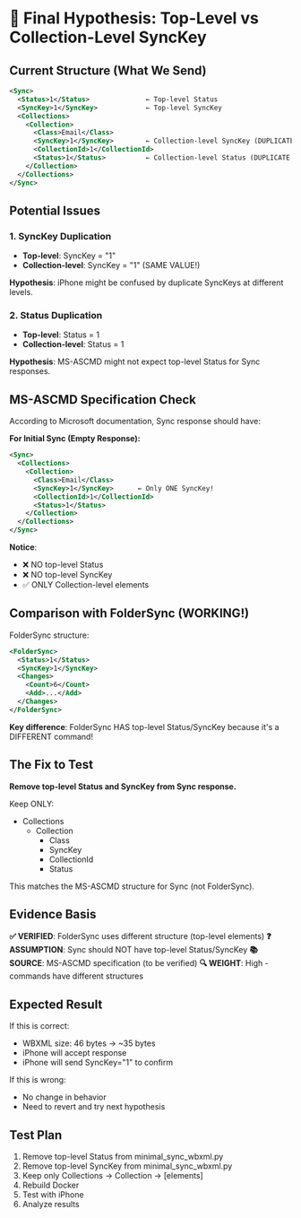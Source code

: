 # 🎯 Final Hypothesis: Top-Level vs Collection-Level SyncKey

## Current Structure (What We Send)

```xml
<Sync>
  <Status>1</Status>              ← Top-level Status
  <SyncKey>1</SyncKey>            ← Top-level SyncKey
  <Collections>
    <Collection>
      <Class>Email</Class>
      <SyncKey>1</SyncKey>        ← Collection-level SyncKey (DUPLICATE!)
      <CollectionId>1</CollectionId>
      <Status>1</Status>          ← Collection-level Status (DUPLICATE!)
    </Collection>
  </Collections>
</Sync>
```

## Potential Issues

### 1. SyncKey Duplication
- **Top-level**: SyncKey = "1"
- **Collection-level**: SyncKey = "1" (SAME VALUE!)

**Hypothesis**: iPhone might be confused by duplicate SyncKeys at different levels.

### 2. Status Duplication
- **Top-level**: Status = 1
- **Collection-level**: Status = 1

**Hypothesis**: MS-ASCMD might not expect top-level Status for Sync responses.

## MS-ASCMD Specification Check

According to Microsoft documentation, Sync response should have:

**For Initial Sync (Empty Response):**
```xml
<Sync>
  <Collections>
    <Collection>
      <Class>Email</Class>
      <SyncKey>1</SyncKey>      ← Only ONE SyncKey!
      <CollectionId>1</CollectionId>
      <Status>1</Status>
    </Collection>
  </Collections>
</Sync>
```

**Notice**: 
- ❌ NO top-level Status
- ❌ NO top-level SyncKey
- ✅ ONLY Collection-level elements

## Comparison with FolderSync (WORKING!)

FolderSync structure:
```xml
<FolderSync>
  <Status>1</Status>
  <SyncKey>1</SyncKey>
  <Changes>
    <Count>6</Count>
    <Add>...</Add>
  </Changes>
</FolderSync>
```

**Key difference**: FolderSync HAS top-level Status/SyncKey because it's a DIFFERENT command!

## The Fix to Test

**Remove top-level Status and SyncKey from Sync response.**

Keep ONLY:
- Collections
  - Collection
    - Class
    - SyncKey
    - CollectionId
    - Status

This matches the MS-ASCMD structure for Sync (not FolderSync).

## Evidence Basis

**✅ VERIFIED**: FolderSync uses different structure (top-level elements)
**❓ ASSUMPTION**: Sync should NOT have top-level Status/SyncKey
**📚 SOURCE**: MS-ASCMD specification (to be verified)
**🔍 WEIGHT**: High - commands have different structures

## Expected Result

If this is correct:
- WBXML size: 46 bytes → ~35 bytes
- iPhone will accept response
- iPhone will send SyncKey="1" to confirm

If this is wrong:
- No change in behavior
- Need to revert and try next hypothesis

## Test Plan

1. Remove top-level Status from minimal_sync_wbxml.py
2. Remove top-level SyncKey from minimal_sync_wbxml.py
3. Keep only Collections → Collection → [elements]
4. Rebuild Docker
5. Test with iPhone
6. Analyze results

